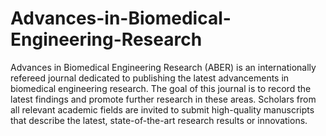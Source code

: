Advances-in-Biomedical-Engineering-Research
===========================================

Advances in Biomedical Engineering Research (ABER) is an internationally refereed journal dedicated to publishing the latest advancements in biomedical engineering research. The goal of this journal is to record the latest findings and promote further research in these areas. Scholars from all relevant academic fields are invited to submit high-quality manuscripts that describe the latest, state-of-the-art research results or innovations.

